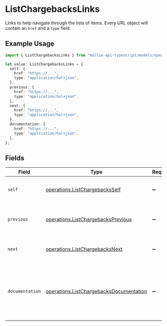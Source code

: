 # ListChargebacksLinks

Links to help navigate through the lists of items. Every URL object will contain an `href` and a `type` field.

## Example Usage

```typescript
import { ListChargebacksLinks } from "mollie-api-typescript/models/operations";

let value: ListChargebacksLinks = {
  self: {
    href: "https://...",
    type: "application/hal+json",
  },
  previous: {
    href: "https://...",
    type: "application/hal+json",
  },
  next: {
    href: "https://...",
    type: "application/hal+json",
  },
  documentation: {
    href: "https://...",
    type: "application/hal+json",
  },
};
```

## Fields

| Field                                                                                              | Type                                                                                               | Required                                                                                           | Description                                                                                        |
| -------------------------------------------------------------------------------------------------- | -------------------------------------------------------------------------------------------------- | -------------------------------------------------------------------------------------------------- | -------------------------------------------------------------------------------------------------- |
| `self`                                                                                             | [operations.ListChargebacksSelf](../../models/operations/listchargebacksself.md)                   | :heavy_minus_sign:                                                                                 | The URL to the current set of items.                                                               |
| `previous`                                                                                         | [operations.ListChargebacksPrevious](../../models/operations/listchargebacksprevious.md)           | :heavy_minus_sign:                                                                                 | The previous set of items, if available.                                                           |
| `next`                                                                                             | [operations.ListChargebacksNext](../../models/operations/listchargebacksnext.md)                   | :heavy_minus_sign:                                                                                 | The next set of items, if available.                                                               |
| `documentation`                                                                                    | [operations.ListChargebacksDocumentation](../../models/operations/listchargebacksdocumentation.md) | :heavy_minus_sign:                                                                                 | In v2 endpoints, URLs are commonly represented as objects with an `href` and `type` field.         |